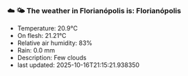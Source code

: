 ### ☁️ 🌤️  The weather in Florianópolis is: Florianópolis

- Temperature: 20.9°C
- On flesh: 21.21°C
- Relative air humidity: 83%
- Rain: 0.0 mm
- Description: Few clouds
- last updated: 2025-10-16T21:15:21.938350
